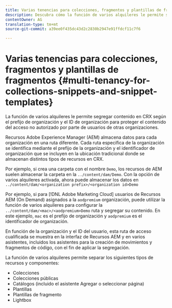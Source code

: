 ```yaml
---
title: Varias tenencias para colecciones, fragmentos y plantillas de fragmentos
description: Descubra cómo la función de varios alquileres le permite segregar contenido en el repositorio de CRX según la organización del cliente para evitar el acceso no autorizado.
contentOwner: AG
translation-type: tm+mt
source-git-commit: a39ee0f435dc43d2c2830b2947e91ffdcf11c7f6

---
```



# Varias tenencias para colecciones, fragmentos y plantillas de fragmentos {#multi-tenancy-for-collections-snippets-and-snippet-templates}

La función de varios alquileres le permite segregar contenido en CRX según el prefijo de organización y el ID de organización para proteger el contenido del acceso no autorizado por parte de usuarios de otras organizaciones.

Recursos Adobe Experience Manager (AEM) almacena datos para cada organización en una ruta diferente. Cada ruta específica de la organización se identifica mediante el prefijo de la organización y el identificador de organización que se incluyen en la ubicación tradicional donde se almacenan distintos tipos de recursos en CRX.

Por ejemplo, si crea una carpeta con el nombre `Demo`, los recursos de AEM suelen almacenar la carpeta en la `../content/dam/Demo`. Con la opción de varios alquileres activada, ahora puede almacenar los datos en `../content/dam/<organization prefix>/<organization id>Demo`

Por ejemplo, si para [!DNL Adobe Marketing Cloud] usuarios de Recursos AEM (On Demand) asignados a la `aodpremium` organización, puede utilizar la función de varios alquileres para configurar la `../content/dam/<mac>/<aodpremium>Demo` ruta y segregar su contenido. En este ejemplo, `mac` es el prefijo de organización y `aodpremium` es el identificador de organización.

En función de la organización y el ID del usuario, esta ruta de acceso cualificada se muestra en la interfaz de Recursos AEM y en varios asistentes, incluidos los asistentes para la creación de movimientos y fragmentos de código, con el fin de aplicar la segregación.

La función de varios alquileres permite separar los siguientes tipos de recursos y componentes:

* Colecciones
* Colecciones públicas
* Catálogos (incluido el asistente Agregar o seleccionar página)
* Plantillas
* Plantillas de fragmento
* Lightbox
